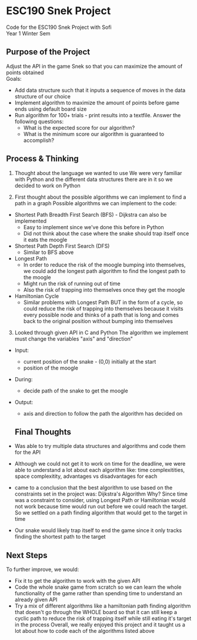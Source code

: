 # ESC190 Snek Project
Code for the ESC190 Snek Project with Sofi\
Year 1 Winter Sem

## Purpose of the Project
Adjust the API in the game Snek so that you can maximize the amount of points obtained\
Goals:
- Add data structure such that it inputs a sequence of moves in the data structure of our choice
- Implement algorithm to maximize the amount of points before game ends using default board size
- Run algorithm for 100+ trials - print results into a textfile. Answer the following questions:
  - What is the expected score for our algorithm?
  - What is the minimum score our algorithm is guaranteed to accomplish?

## Process & Thinking
1. Thought about the language we wanted to use
We were very familiar with Python and the different data structures there are in it so we decided to work on Python

2. First thought about the possible algorithms we can implement to find a path in a graph
Possible algorithms we can implement to the code:
- Shortest Path Breadth First Search (BFS) - Dijkstra can also be implemented
  - Easy to implement since we've done this before in Python
  - Did not think about the case where the snake should trap itself once it eats the moogle
- Shortest Path Depth First Search (DFS)
  - Similar to BFS above
- Longest Path
  - In order to reduce the risk of the moogle bumping into themselves, we could add the longest path algorithm to find the longest path to the moogle
  - Might run the risk of running out of time
  - Also the risk of trapping into themselves once they get the moogle
- Hamiltonian Cycle
  - Similar problems with Longest Path BUT in the form of a cycle, so could reduce the risk of trapping into themselves because it visits every possible node and thinks of a path that is long and comes back to the original position without bumping into themselves

3. Looked through given API in C and Python
The algorithm we implement must change the variables "axis" and "direction"
- Input:
  - current position of the snake - (0,0) initially at the start
  - position of the moogle
- During:
  - decide path of the snake to get the moogle
- Output:
  - axis and direction to follow the path the algorithm has decided on
  
  ## Final Thoughts
- Was able to try multiple data structures and algorithms and code them for the API
- Although we could not get it to work on time for the deadline, we were able to understand a lot about each algorithm like: time complexitities, space complexitity, advantages vs disadvantages for each
- came to a conclusion that the best algorithm to use based on the constraints set in the project was: Dijkstra's Algorithm
Why? 
Since time was a constraint to consider, using Longest Path or Hamiltonian would not work because time would run out before we could reach the target. So we settled on a path finding algorithm that would get to the target in time
- Our snake would likely trap itself to end the game since it only tracks finding the shortest path to the target

## Next Steps
To further improve, we would:
- Fix it to get the algorithm to work with the given API
- Code the whole snake game from scratch so we can learn the whole functionality of the game rather than spending time to understand an already given API
- Try a mix of different algorithms like a hamiltonian path finding algorithm that doesn't go through the WHOLE board so that it can still keep a cyclic path to reduce the risk of trapping itself while still eating it's target in the process
Overall, we really enjoyed this project and it taught us a lot about how to code each of the algorithms listed above
